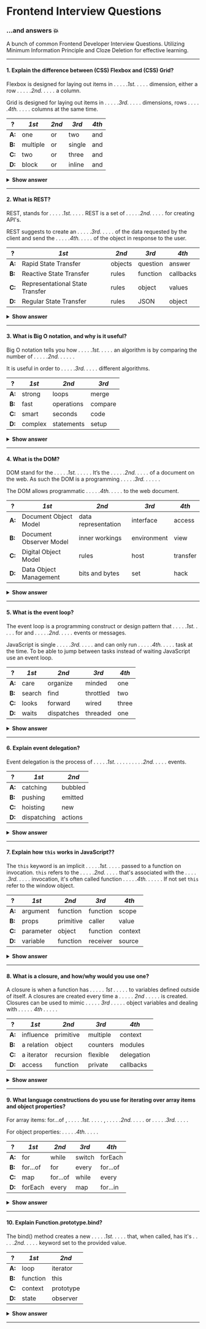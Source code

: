 # Frontend Interview Questions

### ...and answers :boom:

A bunch of common Frontend Developer Interview Questions. Utilizing Minimum Information Principle and Cloze Deletion for effective learning.

---

#### 1. Explain the difference between (CSS) Flexbox and (CSS) Grid?

Flexbox is designed for laying out items in *. . . . .1st. . . . .* dimension, either a row *. . . . .2nd. . . . .* a column. 

Grid is designed for laying out items in *. . . . .3rd. . . . .* dimensions, rows *. . . . .4th. . . . .* columns at the same time.

| ?             | *1st*         | *2nd*         | *3rd*         | *4th*         |
| ------------- | ------------- | ------------- | ------------- | ------------- |
| **A:**        | one           | or            | two           | and           |
| **B:**        | multiple      | or            | single        | and           |
| **C:**        | two           | or            | three         | and           |
| **D:**        | block         | or            | inline        | and           |

<details><summary><b>Show answer</b></summary>
<p>

#### Answer: A

</p>
</details>

---

#### 2. What is REST?

REST, stands for *. . . . .1st. . . . .* REST is a set of *. . . . .2nd. . . . .* for creating API's.

REST suggests to create an *. . . . .3rd. . . . .* of the data requested by the client and send the *. . . . .4th. . . . .* of the object in response to the user.

| ?             | *1st*                          | *2nd*        | *3rd*         | *4th*         |
| ------------- | ------------------------------ | ------------ | ------------- | ------------- |
| **A:**        | Rapid State Transfer           | objects      | question      | answer        |
| **B:**        | Reactive State Transfer        | rules        | function      | callbacks     |
| **C:**        | Representational State Transfer| rules        | object        | values        |
| **D:**        | Regular State Transfer         | rules        | JSON          | object        |

<details><summary><b>Show answer</b></summary>
<p>

#### Answer: C

</p>
</details>

---

#### 3. What is Big O notation, and why is it useful?

Big O notation tells you how *. . . . .1st. . . . .* an algorithm is by comparing the number of *. . . . .2nd. . . . .* . 

It is useful in order to *. . . . .3rd. . . . .* different algorithms.

| ?             | *1st*         | *2nd*         | *3rd*        |
| ------------- | ------------- | ------------- | ------------ |
| **A:**        | strong        | loops         | merge        | 
| **B:**        | fast          | operations    | compare      |
| **C:**        | smart         | seconds       | code         |
| **D:**        | complex       | statements    | setup        |

<details><summary><b>Show answer</b></summary>
<p>

#### Answer: B

For example, suppose you have a list of size n. Simple search needs to check each element, so it will take n operations. This means it grows linear e.g. at constant speed. 10 items takes 10 operations, 20 items take 20 operations and so on. In Big O notation we write this O(n).

You use this to compare to other algorithms like this:

* O(log n), also known as log time. Grows slow, is fast. Example: Binary search.
* O(n), also known as linear time. Our example above, called: Simple search.
* O(2^N), also known as quadratic time. Grows fast, is slowest. 

Judging from the above, Binary search would be the more perfomant option in our case.

</p>
</details>

___

#### 4. What is the DOM?

DOM stand for the *. . . . .1st. . . . .* . It’s the *. . . . .2nd. . . . .* of a document on the web. As such the DOM is a programming *. . . . .3rd. . . . .* . 

The DOM allows programmatic *. . . . .4th. . . . .* to the web document. 

| ?             | *1st*                         | *2nd*               | *3rd*         | *4th*         |
| ------------- | ----------------------------- | ------------------- | ------------- | ------------- |
| **A:**        | Document Object Model         | data representation | interface     | access        |
| **B:**        | Document Observer Model       | inner workings      | environment   | view          |
| **C:**        | Digital Object Model          | rules               | host          | transfer      |
| **D:**        | Data Object Management        | bits and bytes      | set           | hack          |


<details><summary><b>Show answer</b></summary>
<p>

#### Answer: A

With DOM methods, you can change the document's structure, style, or content.

</p>
</details>

---

#### 5. What is the event loop?

The event loop is a programming construct or design pattern that *. . . . .1st. . . . .* for and *. . . . .2nd. . . . .* events or messages. 

JavaScript is single *. . . . .3rd. . . . .* and can only run *. . . . .4th. . . . .* task at the time. To be able to jump between tasks instead of waiting JavaScript use an event loop. 

| ?             | *1st*        | *2nd*      | *3rd*         | *4th*         |
| ------------- | ------------ | ---------- | ------------- | ------------- |
| **A:**        | care         | organize   | minded        | one           |
| **B:**        | search       | find       | throttled     | two           |
| **C:**        | looks        | forward    | wired         | three         |
| **D:**        | waits        | dispatches | threaded      | one           |


<details><summary><b>Show answer</b></summary>
<p>

#### Answer: D

The event loop use a call stack and a queue to jump between tasks when the tasks wait for other stuff to finish like a http request etc.

</p>
</details>

---

#### 6. Explain event delegation?

Event delegation is the process of *. . . . .1st. . . . .* *. . . . .2nd. . . . .* events. 

| ?             | *1st*        | *2nd*      | 
| ------------- | ------------ | ---------- |
| **A:**        | catching     | bubbled    |
| **B:**        | pushing      | emitted    |
| **C:**        | hoisting     | new        |
| **D:**        | dispatching  | actions    |

<details><summary><b>Show answer</b></summary>
<p>

#### Answer: A

Imagine a calculator. Instead of attaching event listeners to each and every button element, which would be a lot, we attach one to the keypad element which contains the button elements. When a button is clicked the event will bubble up to the keyboard where we catch it and identify the button. 

</p>
</details>

---

#### 7. Explain how `this` works in JavaScript??

The `this` keyword is an implicit *. . . . .1st. . . . .* passed to a function on invocation. `this` refers to the *. . . . .2nd. . . . .* that's associated with the *. . . . .3rd. . . . .* invocation, it's often called function *. . . . .4th. . . . .* . If not set `this` refer to the window object.

| ?             | *1st*        | *2nd*      | *3rd*         | *4th*       |
| ------------- | ------------ | ---------- | ------------- | ----------- |
| **A:**        | argument     | function   | function      | scope       |
| **B:**        | props        | primitive  | caller        | value       |
| **C:**        | parameter    | object     | function      | context     |
| **D:**        | variable     | function   | receiver      | source      |

<details><summary><b>Show answer</b></summary>
<p>

#### Answer: C

</p>
</details>

---

#### 8. What is a closure, and how/why would you use one?

A closure is when a function has *. . . . . 1st . . . . .* to variables defined outside of itself. A closures are created every time a *. . . . . 2nd . . . . .* is created. Closures can be used to mimic *. . . . . 3rd . . . . .* object variables and dealing with *. . . . . 4th . . . . .*

| ?             | *1st*        | *2nd*      | *3rd*         | *4th*       |
| ------------- | ------------ | ---------- | ------------- | ----------- |
| **A:**        | influence    | primitive  | multiple      | context     |
| **B:**        | a relation   | object     | counters      | modules     |
| **C:**        | a iterator   | recursion  | flexible      | delegation  |
| **D:**        | access       | function   | private       | callbacks   |

<details><summary><b>Show answer</b></summary>
<p>

#### Answer: D

</p>
</details>

---

#### 9. What language constructions do you use for iterating over array items and object properties?

For array items: for...of , *. . . . .1st. . . . .* , *. . . . .2nd. . . . .* or *. . . . .3rd. . . . .*

For object properties: *. . . . .4th. . . . .*

| ?             | *1st*        | *2nd*      | *3rd*         | *4th*       |
| ------------- | ------------ | ---------- | ------------- | ----------- |
| **A:**        | for          | while      | switch        | forEach     |
| **B:**        | for...of     | for        | every         | for...of    |
| **C:**        | map          | for...of   | while         | every       |
| **D:**        | forEach      | every      | map           | for...in    |

<details><summary><b>Show answer</b></summary>
<p>

#### Answer: D

</p>
</details>

---

#### 10. Explain Function.prototype.bind?

The bind() method creates a new *. . . . .1st. . . . .* that, when called, has it's *. . . . .2nd. . . . .* keyword set to the provided value.

| ?             | *1st*        | *2nd*      | 
| ------------- | ------------ | ---------- |
| **A:**        | loop         | iterator   |
| **B:**        | function     | this       |
| **C:**        | context      | prototype  |
| **D:**        | state        | observer   |

<details><summary><b>Show answer</b></summary>
<p>

#### Answer: B

</p>
</details>

---
